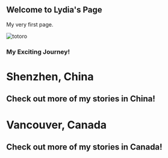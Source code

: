 ## Welcome to Lydia's Page

My very first page.

![totoro](https://user-images.githubusercontent.com/66387638/83696224-c23fa700-a5b0-11ea-8c2e-e349857c7673.jpg)

### My Exciting Journey!

# Shenzhen, China
## Check out more of my stories in China!

# Vancouver, Canada
## Check out more of my stories in Canada!
